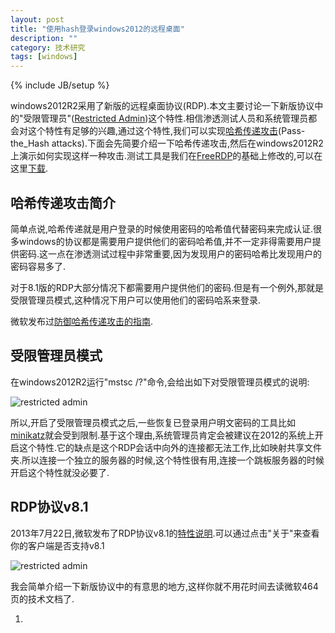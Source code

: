 ```yaml
---
layout: post
title: "使用hash登录windows2012的远程桌面"
description: ""
category: 技术研究
tags: [windows]
---
```

{% include JB/setup %}

windows2012R2采用了新版的远程桌面协议(RDP).本文主要讨论一下新版协议中的"受限管理员"([Restricted Admin](http://blogs.technet.com/b/kfalde/archive/2013/08/14/restricted-admin-mode-for-rdp-in-windows-8-1-2012-r2.aspx))这个特性.相信渗透测试人员和系统管理员都会对这个特性有足够的兴趣,通过这个特性,我们可以实现[哈希传递攻击](http://en.wikipedia.org/wiki/Pass_the_hash)(Pass-the_Hash attacks).下面会先简要介绍一下哈希传递攻击,然后在windows2012R2上演示如何实现这样一种攻击.测试工具是我们在[FreeRDP](http://www.freerdp.com/)的基础上修改的,可以在这里[下载](http://labs.portcullis.co.uk/tools/freerdp-pth/).

## 哈希传递攻击简介

简单点说,哈希传递就是用户登录的时候使用密码的哈希值代替密码来完成认证.很多windows的协议都是需要用户提供他们的密码哈希值,并不一定非得需要用户提供密码.这一点在渗透测试过程中非常重要,因为发现用户的密码哈希比发现用户的密码容易多了.

对于8.1版的RDP大部分情况下都需要用户提供他们的密码.但是有一个例外,那就是受限管理员模式,这种情况下用户可以使用他们的密码哈系来登录.

微软发布过[防御哈希传递攻击的指南](http://www.microsoft.com/en-gb/download/details.aspx?id=36036).

## 受限管理员模式

在windows2012R2运行"mstsc /?"命令,会给出如下对受限管理员模式的说明:

![restricted admin]({{site.img_url}}hash1.jpg)

所以,开启了受限管理员模式之后,一些恢复已登录用户明文密码的工具比如[minikatz](http://blog.gentilkiwi.com/mimikatz)就会受到限制.基于这个理由,系统管理员肯定会被建议在2012的系统上开启这个特性.它的缺点是这个RDP会话中向外的连接都无法工作,比如映射共享文件夹.所以连接一个独立的服务器的时候,这个特性很有用,连接一个跳板服务器的时候开启这个特性就没必要了.

## RDP协议v8.1

2013年7月22日,微软发布了RDP协议v8.1的[特性说明](http://msdn.microsoft.com/en-us/library/cc240445.aspx).可以通过点击"关于"来查看你的客户端是否支持v8.1

![restricted admin]({{site.img_url}}hash2.jpg)

我会简单介绍一下新版协议中的有意思的地方,这样你就不用花时间去读微软464页的技术文档了.

1. 
